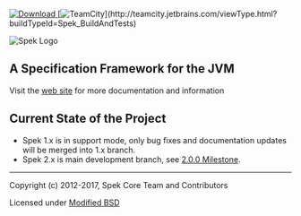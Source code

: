 [![Download](https://api.bintray.com/packages/jetbrains/spek/spek/images/download.svg) ](https://bintray.com/jetbrains/spek/spek/_latestVersion)
[![TeamCity](http://teamcity.jetbrains.com/app/rest/builds/buildType:(id:Spek_BuildAndTests)/statusIcon)](http://teamcity.jetbrains.com/viewType.html?buildTypeId=Spek_BuildAndTests)

![Spek Logo](spek-logo.png)

## A Specification Framework for the JVM

Visit the [web site](http://spekframework.org/) for more documentation and information

## Current State of the Project

- Spek 1.x is in support mode, only bug fixes and documentation updates will be merged into 1.x branch.
- Spek 2.x is main development branch, see [2.0.0 Milestone](https://github.com/spekframework/spek/milestone/3).

---

Copyright (c) 2012-2017, Spek Core Team and Contributors

Licensed under [Modified BSD](https://github.com/JetBrains/spek/blob/master/LICENSE.TXT)

